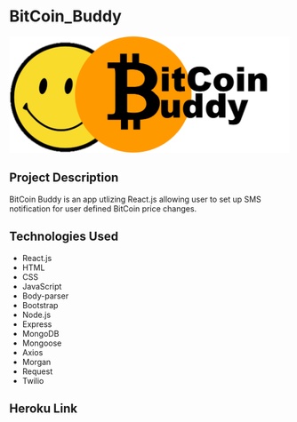 # BitCoin_Buddy
![logo](/screenshots/BitCoin_Buddy_logo.png)
## Project Description

BitCoin Buddy is an app utlizing React.js allowing user to set up SMS notification for user defined BitCoin price changes. 

## Technologies Used

* React.js
* HTML
* CSS
* JavaScript
* Body-parser
* Bootstrap
* Node.js
* Express
* MongoDB
* Mongoose
* Axios
* Morgan
* Request
* Twilio


## Heroku Link